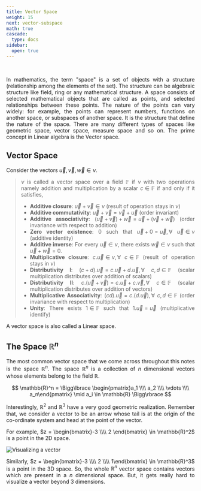 ```yaml
---
title: Vector Space
weight: 15
next: vector-subspace
math: true
cascade:
  type: docs
sidebar:
  open: true
---
```


<br>
<div style="text-align: justify;">

In mathematics, the term "space" is a set of objects with a structure (relationship among the elements of the set). The structure can be algebraic structure like field, ring or any mathematical structure. A space consists of selected mathematical objects that are called as points, and selected relationships between these points. The nature of the points can vary widely: for example, the points can represent numbers, functions on another space, or subspaces of another space. It is the structure that define the nature of the space. There are many different types of spaces like geometric space, vector space, measure space and so on. The prime concept in Linear algebra is the Vector space.

## Vector Space

Consider the vectors $\vec{u}, \vec{v}, \vec{w} \in \nu$.

> $\nu$ is called a vector space over a field $\mathbb{F}$ if $\nu$ with two operations namely addition and multiplication by a scalar $c \in \mathbb{F}$ if and only if it satisfies,
>
> - **Additive closure**: $\vec{u} + \vec{v} \in \nu$ (result of operation stays in $\nu$)
> - **Additive commutativity**: $\vec{u} + \vec{v} = \vec{v} + \vec{u}$ (order invariant)
> - **Additive associativity**: $(\vec{u} + \vec{v}) + \vec{w} = \vec{u}+(\vec{v} +\vec{w})$ (order invariance with respect to addition)
> - **Zero vector existence**: $0$ such that $\vec{u} +0 = \vec{u}, \forall \text{ }\vec{u} \in \nu$ (additive identity)
> - **Additive inverse**: For every $\vec{u} \in \nu$, there exists $\vec{w} \in \nu$ such that $\vec{u} + \vec{w} = 0$.
> - **Multiplicative closure**: $c.\vec{u} \in \nu,\forall \text{ } c \in \mathbb{F}$ (result of operation stays in $\nu$)
> - **Distributivity I**: $(c + d).\vec{u} = c.\vec{u} + d.\vec{u},\forall \text{ } c,d \in \mathbb{F}$ (scalar multiplication distributes over addition of scalars)
> - **Distributivity II**: $c.(\vec{u} + \vec{v}) = c.\vec{u} + c.\vec{v},\forall \text{ } c \in \mathbb{F}$ (scalar multiplication distributes over addition of vectors)
> - **Multiplicative Associativity**: $(cd).\vec{u} = c.(d.\vec{u}),\forall \text{ } c,d \in \mathbb{F}$ (order invariance with respect to multiplication)
> - **Unity**: There exists $1 \in \mathbb{F}$ such that $1.\vec{u} = \vec{u}$ (multiplicative identify)

A vector space is also called a Linear space.

## The Space $\mathbb{R}^n$

The most common vector space that we come across throughout this notes is the space $\mathbb{R}^n$. The space $\mathbb{R}^n$ is a collection of $n$ dimensional vectors whose elements belong to the field $\mathbb{R}$.

$$
\mathbb{R}^n = \Bigg\lbrace \begin{pmatrix}a_1 \\\\ a_2 \\\\ \vdots \\\\ a_n\end{pmatrix} \mid  a_i \in \mathbb{R} \Bigg\rbrace
$$

Interestingly, $\mathbb{R}^2$ and $\mathbb{R}^3$ have a very good geometric realization. Remember that, we consider a vector to be an arrow whose tail is at the origin of the co-ordinate system and head at the point of the vector.

For example, $z = \begin{bmatrix}-3 \\\\ 2 \end{bmatrix} \in \mathbb{R}^2$ is a point in the 2D space.

![Visualizing a vector](/images/linear-alegbra/vectors/visualizing_a_vector.svg)

Similarly, $z = \begin{bmatrix}-3 \\\\ 2 \\\\ 1\end{bmatrix} \in \mathbb{R}^3$ is a point in the 3D space. So, the whole $\mathbb{R}^n$ vector space contains vectors which are present in a $n$ dimensional space. But, it gets really hard to visualize a vector beyond 3 dimensions.

</div>
